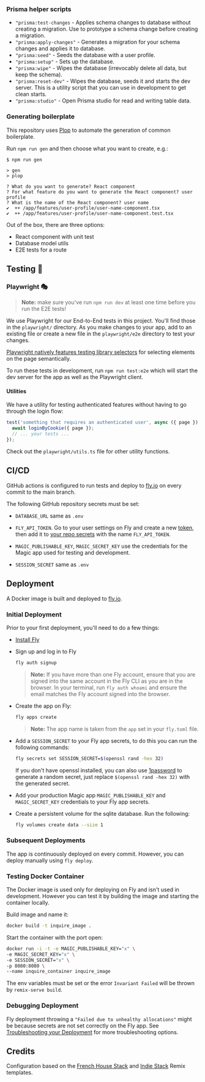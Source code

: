 ### Prisma helper scripts

- `"prisma:test-changes` - Applies schema changes to database without creating a migration. Use to prototype a schema change before creating a migration.
- `"prisma:apply-changes"` - Generates a migration for your schema changes and applies it to database.
- `"prisma:seed"` - Seeds the database with a user profile.
- `"prisma:setup"` - Sets up the database.
- `"prisma:wipe"` - Wipes the database (irrevocably delete all data, but keep
  the schema).
- `"prisma:reset-dev"` - Wipes the database, seeds it and starts the dev server.
  This is a utility script that you can use in development to get clean starts.
- `"prisma:studio"` - Open Prisma studio for read and writing table data.

### Generating boilerplate

This repository uses [Plop](https://plopjs.com/documentation/#getting-started)
to automate the generation of common boilerplate.

Run `npm run gen` and then choose what you want to create, e.g.:

```
$ npm run gen

> gen
> plop

? What do you want to generate? React component
? For what feature do you want to generate the React component? user profile
? What is the name of the React component? user name
✔  ++ /app/features/user-profile/user-name-component.tsx
✔  ++ /app/features/user-profile/user-name-component.test.tsx
```

Out of the box, there are three options:

- React component with unit test
- Database model utils
- E2E tests for a route

## Testing 🧪

### Playwright 🎭

> **Note:** make sure you've run `npm run dev` at least one time before you run
> the E2E tests!

We use Playwright for our End-to-End tests in this project. You'll find those in
the `playwright/` directory. As you make changes to your app, add to an existing
file or create a new file in the `playwright/e2e` directory to test your
changes.

[Playwright natively features testing library selectors](https://playwright.dev/docs/release-notes#locators)
for selecting elements on the page semantically.

To run these tests in development, run `npm run test:e2e` which will start the
dev server for the app as well as the Playwright client.

#### Utilities

We have a utility for testing authenticated features without having to go
through the login flow:

```ts
test('something that requires an authenticated user', async ({ page }) => {
  await loginByCookie({ page });
  // ... your tests ...
});
```

Check out the `playwright/utils.ts` file for other utility functions.

## CI/CD

GitHub actions is configured to run tests and deploy to [fly.io](fly.io) on every commit to the main branch.

The following GitHub repository secrets must be set:

- `DATABASE_URL` same as `.env`

- `FLY_API_TOKEN`. Go to your user settings on Fly and create a new [token](https://web.fly.io/user/personal_access_tokens/new), then add it to [your repo secrets](https://docs.github.com/en/actions/security-guides/encrypted-secrets) with the name `FLY_API_TOKEN`.

- `MAGIC_PUBLISHABLE_KEY`, `MAGIC_SECRET_KEY` use the credentials for the Magic app used for testing and development.

- `SESSION_SECRET` same as `.env`

## Deployment

A Docker image is built and deployed to [fly.io](fly.io).

### Initial Deployment

Prior to your first deployment, you'll need to do a few things:

- [Install Fly](https://fly.io/docs/getting-started/installing-flyctl/)

- Sign up and log in to Fly

  ```sh
  fly auth signup
  ```

  > **Note:** If you have more than one Fly account, ensure that you are signed into the same account in the Fly CLI as you are in the browser. In your terminal, run `fly auth whoami` and ensure the email matches the Fly account signed into the browser.

- Create the app on Fly:

  ```sh
  fly apps create
  ```

  > **Note:** The app name is taken from the `app` set in your `fly.toml` file.

- Add a `SESSION_SECRET` to your Fly app secrets, to do this you can run the following commands:

  ```sh
  fly secrets set SESSION_SECRET=$(openssl rand -hex 32)
  ```

  If you don't have openssl installed, you can also use [1password](https://1password.com/password-generator/) to generate a random secret, just replace `$(openssl rand -hex 32)` with the generated secret.

- Add your production Magic app `MAGIC_PUBLISHABLE_KEY` and `MAGIC_SECRET_KEY` credentials to your Fly app secrets.

- Create a persistent volume for the sqlite database. Run the following:

  ```sh
  fly volumes create data --size 1
  ```

### Subsequent Deployments

The app is continuously deployed on every commit. However, you can deploy manually using `fly deploy`.

### Testing Docker Container

The Docker image is used only for deploying on Fly and isn't used in development. However you can test it by building the image and starting the container locally.

Build image and name it:

```sh
docker build -t inquire_image .
```

Start the container with the port open:

```sh
docker run -i -t -e MAGIC_PUBLISHABLE_KEY="x" \
-e MAGIC_SECRET_KEY="x" \
-e SESSION_SECRET="x" \
-p 8080:8080 \
--name inquire_container inquire_image
```

The env variables must be set or the error `Invariant Failed` will be thrown by `remix-serve build`.

### Debugging Deployment

Fly deployment throwing a `"Failed due to unhealthy allocations"` might be because secrets are not set correctly on the Fly app. See [Troubleshooting your Deployment](https://fly.io/docs/getting-started/troubleshooting/) for more troubleshooting options.

## Credits

Configuration based on the [French House Stack](https://github.com/janhesters/french-house-stack) and [Indie Stack](https://github.com/remix-run/indie-stack) Remix templates.
